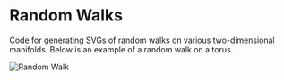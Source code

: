 # Random Walks
Code for generating SVGs of random walks on various two-dimensional manifolds.
Below is an example of a random walk on a torus.

![Random Walk](https://math.dartmouth.edu/~rmaguire/projects/random_walks/random_walk_rectangular_on_torus.png "Random Walk")
